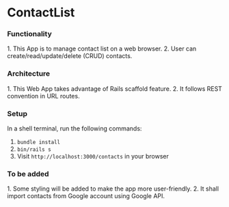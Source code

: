 <h1>ContactList</h1>

<h3>Functionality</h3>
1. This App is to manage contact list on a web browser.
2. User can create/read/update/delete (CRUD) contacts.

<h3>Architecture</h3>
1. This Web App takes advantage of Rails scaffold feature.
2. It follows REST convention in URL routes.

<h3>Setup</h3>
In a shell terminal, run the following commands:

1. `bundle install`
2. `bin/rails s`
3. Visit `http://localhost:3000/contacts` in your browser

<h3>To be added</h3>
1. Some styling will be added to make the app more user-friendly.
2. It shall import contacts from Google account using Google API.


